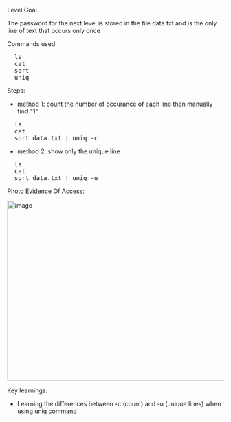 Level Goal

The password for the next level is stored in the file data.txt and is the only line of text that occurs only once


Commands used:
<pre>
  ls
  cat
  sort
  uniq
</pre>

Steps:
- method 1: count the number of occurance of each line then manually find "1"
<pre>
  ls
  cat
  sort data.txt | uniq -c
</pre>
- method 2: show only the unique line
<pre>
  ls
  cat
  sort data.txt | uniq -u
</pre>

Photo Evidence Of Access:

<img width="597" height="419" alt="image" src="https://github.com/user-attachments/assets/c427b764-7dca-47f6-a1ee-d89ea3a991e0" />

Key learnings:
- Learning the differences between -c (count) and -u (unique lines) when using uniq command
